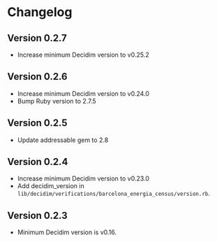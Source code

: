 # Changelog

## Version 0.2.7
- Increase minimum Decidim version to v0.25.2

## Version 0.2.6
- Increase minimum Decidim version to v0.24.0
- Bump Ruby version to 2.7.5
## Version 0.2.5
- Update addressable gem to 2.8

## Version 0.2.4
- Increase minimum Decidim version to v0.23.0
- Add decidim_version in `lib/decidim/verifications/barcelona_energia_census/version.rb`.

## Version 0.2.3
- Minimum Decidim version is v0.16.
